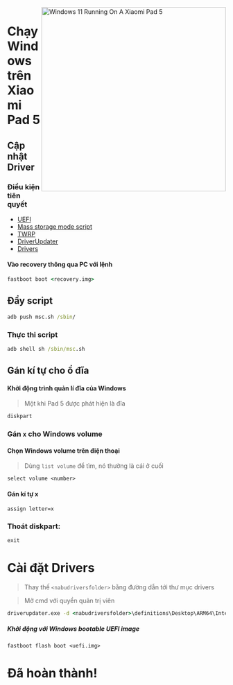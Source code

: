 <img align="right" src="https://raw.githubusercontent.com/erdilS/Port-Windows-11-Xiaomi-Pad-5/main/nabu.png" width="425" alt="Windows 11 Running On A Xiaomi Pad 5">


# Chạy Windows trên Xiaomi Pad 5

## Cập nhật Driver

### Điều kiện tiên quyết

- [UEFI](../../../../releases/tag/1.0)
- [Mass storage mode script](../../../../releases/tag/1.0)
- [TWRP](../../../../releases/tag/1.0)
- [DriverUpdater](https://github.com/WOA-Project/DriverUpdater/releases/latest)
- [Drivers](https://github.com/map220v/MiPad5-Drivers)

#### Vào recovery thông qua PC với lệnh

```cmd
fastboot boot <recovery.img>
```

## Đẩy script

```cmd
adb push msc.sh /sbin/
```

### Thực thi script

```cmd
adb shell sh /sbin/msc.sh
```

## Gán kí tự cho ổ đĩa

#### Khởi động trình quản lí đĩa của Windows

> Một khi Pad 5 được phát hiện là đĩa

```cmd
diskpart
```


### Gán `x` cho Windows volume

#### Chọn Windows volume trên điện thoại
> Dùng `list volume` để tìm, nó thường là cái ở cuối

```diskpart
select volume <number>
```

#### Gán kí tự x
```diskpart
assign letter=x
```

### Thoát diskpart:
```diskpart
exit
```


# Cài đặt Drivers

> Thay thế `<nabudriversfolder>` bằng đường dẫn tới thư mục drivers

> Mở cmd với quyền quản trị viên

```cmd
driverupdater.exe -d <nabudriversfolder>\definitions\Desktop\ARM64\Internal\nabu.txt -r <nabudriversfolder> -p X:
```


##### Khởi động với Windows bootable UEFI image #####

```
fastboot flash boot <uefi.img>
```


# Đã hoàn thành!
